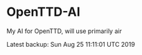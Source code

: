 # OpenTTD-AI
My AI for OpenTTD, will use primarily air

Latest backup: Sun Aug 25 11:11:01 UTC 2019
